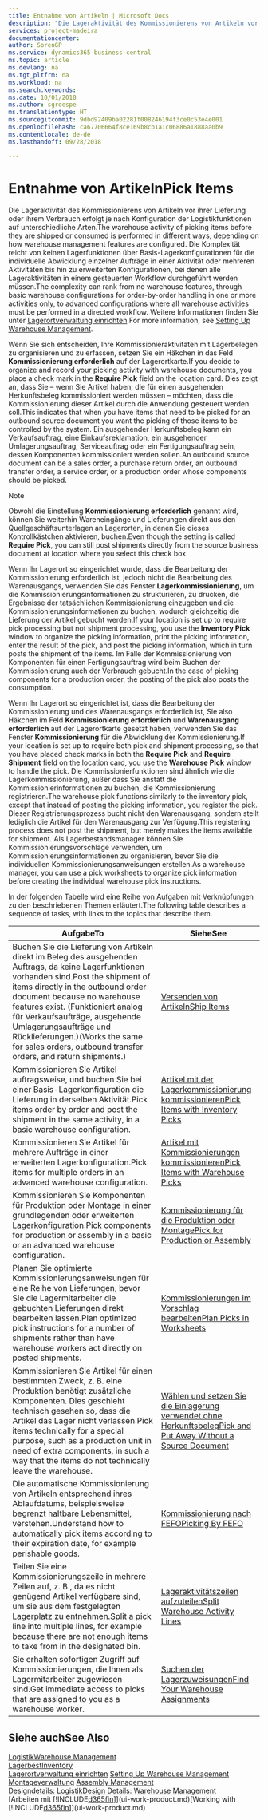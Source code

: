 ```yaml
---
title: Entnahme von Artikeln | Microsoft Docs
description: "Die Lageraktivität des Kommissionierens von Artikeln vor ihrer Lieferung oder ihrem Verbrauch erfolgt je nach Konfiguration der Logistikfunktionen auf unterschiedliche Arten. Die Komplexität der [Einrichtung](../configure-warehouse-processes.md) reicht von keinen Lagerfunktionen über grundlegende Lagerfunktionen für die individuelle Abwicklung einzelner Aufträge in einer Aktivität oder mehreren Aktivitäten bis hin zu erweiterten Konfigurationen, bei denen alle Lageraktivitäten in einem gesteuerten Workflow durchgeführt werden müssen."
services: project-madeira
documentationcenter: 
author: SorenGP
ms.service: dynamics365-business-central
ms.topic: article
ms.devlang: na
ms.tgt_pltfrm: na
ms.workload: na
ms.search.keywords: 
ms.date: 10/01/2018
ms.author: sgroespe
ms.translationtype: HT
ms.sourcegitcommit: 9dbd92409ba02281f008246194f3ce0c53e4e001
ms.openlocfilehash: ca67706664f8ce169b8cb1a1c06886a1888aa0b9
ms.contentlocale: de-de
ms.lasthandoff: 09/28/2018

---
```

# <a name="pick-items"></a><span data-ttu-id="9f1f2-104">Entnahme von Artikeln</span><span class="sxs-lookup"><span data-stu-id="9f1f2-104">Pick Items</span></span>
<span data-ttu-id="9f1f2-105">Die Lageraktivität des Kommissionierens von Artikeln vor ihrer Lieferung oder ihrem Verbrauch erfolgt je nach Konfiguration der Logistikfunktionen auf unterschiedliche Arten.</span><span class="sxs-lookup"><span data-stu-id="9f1f2-105">The warehouse activity of picking items before they are shipped or consumed is performed in different ways, depending on how warehouse management features are configured.</span></span> <span data-ttu-id="9f1f2-106">Die Komplexität reicht von keinen Lagerfunktionen über Basis-Lagerkonfigurationen für die individuelle Abwicklung einzelner Aufträge in einer Aktivität oder mehreren Aktivitäten bis hin zu erweiterten Konfigurationen, bei denen alle Lageraktivitäten in einem gesteuerten Workflow durchgeführt werden müssen.</span><span class="sxs-lookup"><span data-stu-id="9f1f2-106">The complexity can rank from no warehouse features, through basic warehouse configurations for order-by-order handling in one or more activities only, to advanced configurations where all warehouse activities must be performed in a directed workflow.</span></span> <span data-ttu-id="9f1f2-107">Weitere Informationen finden Sie unter [Lagerortverwaltung einrichten](warehouse-setup-warehouse.md).</span><span class="sxs-lookup"><span data-stu-id="9f1f2-107">For more information, see [Setting Up Warehouse Management](warehouse-setup-warehouse.md).</span></span>

<span data-ttu-id="9f1f2-108">Wenn Sie sich entscheiden, Ihre Kommissionieraktivitäten mit Lagerbelegen zu organisieren und zu erfassen, setzen Sie ein Häkchen in das Feld **Kommissionierung erforderlich** auf der Lagerortkarte.</span><span class="sxs-lookup"><span data-stu-id="9f1f2-108">If you decide to organize and record your picking activity with warehouse documents, you place a check mark in the **Require Pick** field on the location card.</span></span> <span data-ttu-id="9f1f2-109">Dies zeigt an, dass Sie – wenn Sie Artikel haben, die für einen ausgehenden Herkunftsbeleg kommissioniert werden müssen – möchten, dass die Kommissionierung dieser Artikel durch die Anwendung gesteuert werden soll.</span><span class="sxs-lookup"><span data-stu-id="9f1f2-109">This indicates that when you have items that need to be picked for an outbound source document you want the picking of those items to be controlled by the system.</span></span> <span data-ttu-id="9f1f2-110">Ein ausgehender Herkunftsbeleg kann ein Verkaufsauftrag, eine Einkaufsreklamation, ein ausgehender Umlagerungsauftrag, Serviceauftrag oder ein Fertigungsauftrag sein, dessen Komponenten kommissioniert werden sollen.</span><span class="sxs-lookup"><span data-stu-id="9f1f2-110">An outbound source document can be a sales order, a purchase return order, an outbound transfer order, a service order, or a production order whose components should be picked.</span></span>

> [!NOTE]
> <span data-ttu-id="9f1f2-111">Obwohl die Einstellung **Kommissionierung erforderlich** genannt wird, können Sie weiterhin Wareneingänge und Lieferungen direkt aus den Quellgeschäftsunterlagen an Lagerorten, in denen Sie dieses Kontrollkästchen aktivieren, buchen.</span><span class="sxs-lookup"><span data-stu-id="9f1f2-111">Even though the setting is called **Require Pick**, you can still post shipments directly from the source business document at location where you select this check box.</span></span>

<span data-ttu-id="9f1f2-112">Wenn Ihr Lagerort so eingerichtet wurde, dass die Bearbeitung der Kommissionierung erforderlich ist, jedoch nicht die Bearbeitung des Warenausgangs, verwenden Sie das Fenster **Lagerkommissionierung**, um die Kommissionierungsinformationen zu strukturieren, zu drucken, die Ergebnisse der tatsächlichen Kommissionierung einzugeben und die Kommissionierungsinformationen zu buchen, wodurch gleichzeitig die Lieferung der Artikel gebucht werden.</span><span class="sxs-lookup"><span data-stu-id="9f1f2-112">If your location is set up to require pick processing but not shipment processing, you use the **Inventory Pick** window to organize the picking information, print the picking information, enter the result of the pick, and post the picking information, which in turn posts the shipment of the items.</span></span> <span data-ttu-id="9f1f2-113">Im Falle der Kommissionierung von Komponenten für einen Fertigungsauftrag wird beim Buchen der Kommissionierung auch der Verbrauch gebucht.</span><span class="sxs-lookup"><span data-stu-id="9f1f2-113">In the case of picking components for a production order, the posting of the pick also posts the consumption.</span></span>

<span data-ttu-id="9f1f2-114">Wenn Ihr Lagerort so eingerichtet ist, dass die Bearbeitung der Kommissionierung und des Warenausgangs erforderlich ist, Sie also Häkchen im Feld **Kommissionierung erforderlich** und **Warenausgang erforderlich** auf der Lagerortkarte gesetzt haben, verwenden Sie das Fenster **Kommissionierung** für die Abwicklung der Kommissionierung.</span><span class="sxs-lookup"><span data-stu-id="9f1f2-114">If your location is set up to require both pick and shipment processing, so that you have placed check marks in both the **Require Pick** and **Require Shipment** field on the location card, you use the **Warehouse Pick** window to handle the pick.</span></span> <span data-ttu-id="9f1f2-115">Die Kommissionierfunktionen sind ähnlich wie die Lagerkommissionierung, außer dass Sie anstatt die Kommissionierinformationen zu buchen, die Kommissionierung registrieren.</span><span class="sxs-lookup"><span data-stu-id="9f1f2-115">The warehouse pick functions similarly to the inventory pick, except that instead of posting the picking information, you register the pick.</span></span> <span data-ttu-id="9f1f2-116">Dieser Registrierungsprozess bucht nicht den Warenausgang, sondern stellt lediglich die Artikel für den Warenausgang zur Verfügung.</span><span class="sxs-lookup"><span data-stu-id="9f1f2-116">This registering process does not post the shipment, but merely makes the items available for shipment.</span></span> <span data-ttu-id="9f1f2-117">Als Lagerbestandsmanager können Sie Kommissionierungsvorschläge verwenden, um Kommissionierungsinformationen zu organisieren, bevor Sie die individuellen Kommissionierungsanweisungen erstellen.</span><span class="sxs-lookup"><span data-stu-id="9f1f2-117">As a warehouse manager, you can use a pick worksheets to organize pick information before creating the individual warehouse pick instructions.</span></span>

<span data-ttu-id="9f1f2-118">In der folgenden Tabelle wird eine Reihe von Aufgaben mit Verknüpfungen zu den beschriebenen Themen erläutert.</span><span class="sxs-lookup"><span data-stu-id="9f1f2-118">The following table describes a sequence of tasks, with links to the topics that describe them.</span></span>   

|<span data-ttu-id="9f1f2-119">**Aufgabe**</span><span class="sxs-lookup"><span data-stu-id="9f1f2-119">**To**</span></span>|<span data-ttu-id="9f1f2-120">**Siehe**</span><span class="sxs-lookup"><span data-stu-id="9f1f2-120">**See**</span></span>|
|------------|-------------|  
|<span data-ttu-id="9f1f2-121">Buchen Sie die Lieferung von Artikeln direkt im Beleg des ausgehenden Auftrags, da keine Lagerfunktionen vorhanden sind.</span><span class="sxs-lookup"><span data-stu-id="9f1f2-121">Post the shipment of items directly in the outbound order document because no warehouse features exist.</span></span> <span data-ttu-id="9f1f2-122">(Funktioniert analog für Verkaufsaufträge, ausgehende Umlagerungsaufträge und Rücklieferungen.)</span><span class="sxs-lookup"><span data-stu-id="9f1f2-122">(Works the same for sales orders, outbound transfer orders, and return shipments.)</span></span>|[<span data-ttu-id="9f1f2-123">Versenden von Artikeln</span><span class="sxs-lookup"><span data-stu-id="9f1f2-123">Ship Items</span></span>](warehouse-how-ship-items.md)|  
|<span data-ttu-id="9f1f2-124">Kommissionieren Sie Artikel auftragsweise, und buchen Sie bei einer Basis-Lagerkonfiguration die Lieferung in derselben Aktivität.</span><span class="sxs-lookup"><span data-stu-id="9f1f2-124">Pick items order by order and post the shipment in the same activity, in a basic warehouse configuration.</span></span>|[<span data-ttu-id="9f1f2-125">Artikel mit der Lagerkommissionierung kommissionieren</span><span class="sxs-lookup"><span data-stu-id="9f1f2-125">Pick Items with Inventory Picks</span></span>](warehouse-how-to-pick-items-with-inventory-picks.md)|
|<span data-ttu-id="9f1f2-126">Kommissionieren Sie Artikel für mehrere Aufträge in einer erweiterten Lagerkonfiguration.</span><span class="sxs-lookup"><span data-stu-id="9f1f2-126">Pick items for multiple orders in an advanced warehouse configuration.</span></span>|[<span data-ttu-id="9f1f2-127">Artikel mit Kommissionierungen kommissionieren</span><span class="sxs-lookup"><span data-stu-id="9f1f2-127">Pick Items with Warehouse Picks</span></span>](warehouse-how-to-pick-items-for-warehouse-shipment.md)|  
|<span data-ttu-id="9f1f2-128">Kommissionieren Sie Komponenten für Produktion oder Montage in einer grundlegenden oder erweiterten Lagerkonfiguration.</span><span class="sxs-lookup"><span data-stu-id="9f1f2-128">Pick components for production or assembly in a basic or an advanced warehouse configuration.</span></span>|[<span data-ttu-id="9f1f2-129">Kommissionierung für die Produktion oder Montage</span><span class="sxs-lookup"><span data-stu-id="9f1f2-129">Pick for Production or Assembly</span></span>](warehouse-how-to-pick-for-production.md)|  
|<span data-ttu-id="9f1f2-130">Planen Sie optimierte Kommissionierungsanweisungen für eine Reihe von Lieferungen, bevor Sie die Lagermitarbeiter die gebuchten Lieferungen direkt bearbeiten lassen.</span><span class="sxs-lookup"><span data-stu-id="9f1f2-130">Plan optimized pick instructions for a number of shipments rather than have warehouse workers act directly on posted shipments.</span></span>|[<span data-ttu-id="9f1f2-131">Kommissionierungen im Vorschlag bearbeiten</span><span class="sxs-lookup"><span data-stu-id="9f1f2-131">Plan Picks in Worksheets</span></span>](warehouse-how-to-plan-picks-in-worksheets.md)|  
|<span data-ttu-id="9f1f2-132">Kommissionieren Sie Artikel für einen bestimmten Zweck, z. B. eine Produktion benötigt zusätzliche Komponenten. Dies geschieht technisch gesehen so, dass die Artikel das Lager nicht verlassen.</span><span class="sxs-lookup"><span data-stu-id="9f1f2-132">Pick items technically for a special purpose, such as a production unit in need of extra components, in such a way that the items do not technically leave the warehouse.</span></span>|[<span data-ttu-id="9f1f2-133">Wählen und setzen Sie die Einlagerung verwendet ohne Herkunftsbeleg</span><span class="sxs-lookup"><span data-stu-id="9f1f2-133">Pick and Put Away Without a Source Document</span></span>](warehouse-how-to-create-put-aways-from-internal-put-aways.md)|
|<span data-ttu-id="9f1f2-134">Die automatische Kommissionierung von Artikeln entsprechend ihres Ablaufdatums, beispielsweise begrenzt haltbare Lebensmittel, verstehen.</span><span class="sxs-lookup"><span data-stu-id="9f1f2-134">Understand how to automatically pick items according to their expiration date, for example perishable goods.</span></span>|[<span data-ttu-id="9f1f2-135">Kommissionierung nach FEFO</span><span class="sxs-lookup"><span data-stu-id="9f1f2-135">Picking By FEFO</span></span>](warehouse-picking-by-fefo.md)|
|<span data-ttu-id="9f1f2-136">Teilen Sie eine Kommissionierungszeile in mehrere Zeilen auf, z. B., da es nicht genügend Artikel verfügbare sind, um sie aus dem festgelegten Lagerplatz zu entnehmen.</span><span class="sxs-lookup"><span data-stu-id="9f1f2-136">Split a pick line into multiple lines, for example because there are not enough items to take from in the designated bin.</span></span>|[<span data-ttu-id="9f1f2-137">Lageraktivitätszeilen aufzuteilen</span><span class="sxs-lookup"><span data-stu-id="9f1f2-137">Split Warehouse Activity Lines</span></span>](warehouse-how-to-split-warehouse-activity-lines.md)|
|<span data-ttu-id="9f1f2-138">Sie erhalten sofortigen Zugriff auf Kommissionierungen, die Ihnen als Lagermitarbeiter zugewiesen sind.</span><span class="sxs-lookup"><span data-stu-id="9f1f2-138">Get immediate access to picks that are assigned to you as a warehouse worker.</span></span>|[<span data-ttu-id="9f1f2-139">Suchen der Lagerzuweisungen</span><span class="sxs-lookup"><span data-stu-id="9f1f2-139">Find Your Warehouse Assignments</span></span>](warehouse-how-to-find-your-warehouse-assignments.md)|  

## <a name="see-also"></a><span data-ttu-id="9f1f2-140">Siehe auch</span><span class="sxs-lookup"><span data-stu-id="9f1f2-140">See Also</span></span>  
[<span data-ttu-id="9f1f2-141">Logistik</span><span class="sxs-lookup"><span data-stu-id="9f1f2-141">Warehouse Management</span></span>](warehouse-manage-warehouse.md)  
[<span data-ttu-id="9f1f2-142">Lagerbest</span><span class="sxs-lookup"><span data-stu-id="9f1f2-142">Inventory</span></span>](inventory-manage-inventory.md)  
<span data-ttu-id="9f1f2-143">[Lagerortverwaltung einrichten](warehouse-setup-warehouse.md)   </span><span class="sxs-lookup"><span data-stu-id="9f1f2-143">[Setting Up Warehouse Management](warehouse-setup-warehouse.md)   </span></span>  
<span data-ttu-id="9f1f2-144">[Montageverwaltung](assembly-assemble-items.md)  </span><span class="sxs-lookup"><span data-stu-id="9f1f2-144">[Assembly Management](assembly-assemble-items.md)  </span></span>  
[<span data-ttu-id="9f1f2-145">Designdetails: Logistik</span><span class="sxs-lookup"><span data-stu-id="9f1f2-145">Design Details: Warehouse Management</span></span>](design-details-warehouse-management.md)  
<span data-ttu-id="9f1f2-146">[Arbeiten mit [!INCLUDE[d365fin](includes/d365fin_md.md)]](ui-work-product.md)</span><span class="sxs-lookup"><span data-stu-id="9f1f2-146">[Working with [!INCLUDE[d365fin](includes/d365fin_md.md)]](ui-work-product.md)</span></span>

